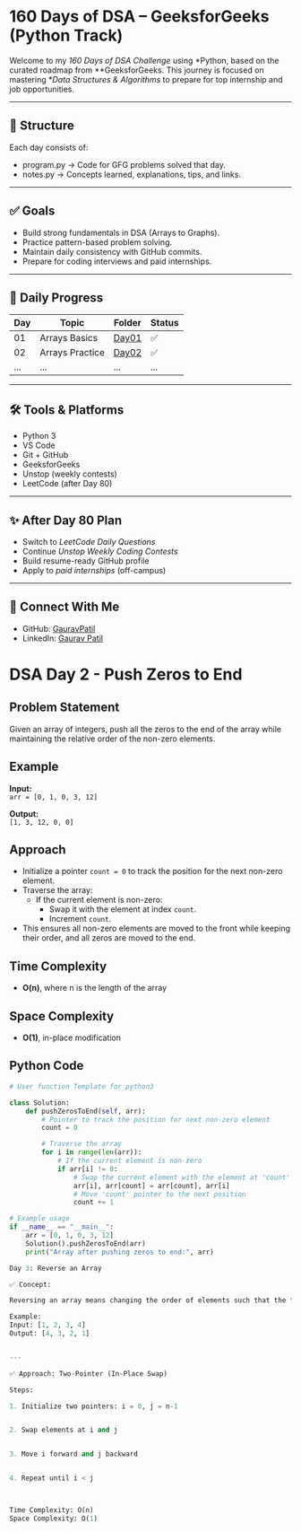 # 160 Days of DSA – GeeksforGeeks (Python Track)

Welcome to my *160 Days of DSA Challenge* using *Python, based on the curated roadmap from **GeeksforGeeks. This journey is focused on mastering **Data Structures & Algorithms* to prepare for top internship and job opportunities.

---

## 📅 Structure

Each day consists of:
- program.py → Code for GFG problems solved that day.
- notes.py → Concepts learned, explanations, tips, and links.

---

## ✅ Goals

- Build strong fundamentals in DSA (Arrays to Graphs).
- Practice pattern-based problem solving.
- Maintain daily consistency with GitHub commits.
- Prepare for coding interviews and paid internships.

---

## 📌 Daily Progress

| Day | Topic | Folder | Status |
|-----|-------|--------|--------|
| 01  | Arrays Basics | [Day01](./Day01) | ✅ |
| 02  | Arrays Practice | [Day02](./Day02) | ✅ |
| ... | ... | ... | ... |

---

## 🛠 Tools & Platforms

- Python 3
- VS Code
- Git + GitHub
- GeeksforGeeks
- Unstop (weekly contests)
- LeetCode (after Day 80)

---

## ✨ After Day 80 Plan

- Switch to *LeetCode Daily Questions*
- Continue *Unstop Weekly Coding Contests*
- Build resume-ready GitHub profile
- Apply to *paid internships* (off-campus)

---

## 🔗 Connect With Me

- GitHub: [GauravPatil](https://github.com/Gaurapatil1)
- LinkedIn: [Gaurav Patil](https://www.linkedin.com/in/gaurav-patil-18b4682b2)
# DSA Day 2 - Push Zeros to End

## Problem Statement
Given an array of integers, push all the zeros to the end of the array while maintaining the relative order of the non-zero elements.

## Example
**Input:**  
`arr = [0, 1, 0, 3, 12]`  

**Output:**  
`[1, 3, 12, 0, 0]`

## Approach
- Initialize a pointer `count = 0` to track the position for the next non-zero element.
- Traverse the array:
  - If the current element is non-zero:
    - Swap it with the element at index `count`.
    - Increment `count`.
- This ensures all non-zero elements are moved to the front while keeping their order, and all zeros are moved to the end.

## Time Complexity
- **O(n)**, where n is the length of the array

## Space Complexity
- **O(1)**, in-place modification

## Python Code
```python
# User function Template for python3

class Solution:
    def pushZerosToEnd(self, arr):
        # Pointer to track the position for next non-zero element
        count = 0

        # Traverse the array
        for i in range(len(arr)):
            # If the current element is non-zero
            if arr[i] != 0:
                # Swap the current element with the element at 'count'
                arr[i], arr[count] = arr[count], arr[i]
                # Move 'count' pointer to the next position
                count += 1

# Example usage
if __name__ == "__main__":
    arr = [0, 1, 0, 3, 12]
    Solution().pushZerosToEnd(arr)
    print("Array after pushing zeros to end:", arr)

Day 3: Reverse an Array

✅ Concept:

Reversing an array means changing the order of elements such that the first becomes last, second becomes second last, and so on.

Example:
Input: [1, 2, 3, 4]
Output: [4, 3, 2, 1]


---

✅ Approach: Two-Pointer (In-Place Swap)

Steps:

1. Initialize two pointers: i = 0, j = n-1


2. Swap elements at i and j


3. Move i forward and j backward


4. Repeat until i < j



Time Complexity: O(n)
Space Complexity: O(1)
